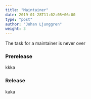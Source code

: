 ```yaml
---
title: "Maintainer"
date: 2019-01-28T11:02:05+06:00
type: "post"
author: "Johan Ljunggren"
weight: 3
---
```


The task for a maintainer is never over

### Prerelease

kkka

### Release

kaka

